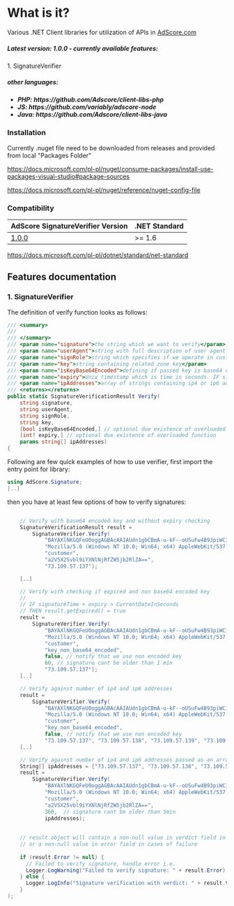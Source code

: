 <h1>What is it?</h1>

Various .NET Client libraries for utilization of APIs in <a href="https://adscore.com">AdScore.com</a>

<h5> Latest version: 1.0.0 - currently available features: </h5>
1. SignatureVerifier

<h5> other languages: <h5>
<ul>
 <li> PHP: https://github.com/Adscore/client-libs-php </li>
 <li> JS: https://github.com/variably/adscore-node </li>
 <li> Java: https://github.com/Adscore/client-libs-java </li>
</ul>

<h3> Installation </h3>

Currently .nuget file need to be downloaded from releases and provided from local "Packages Folder"

https://docs.microsoft.com/pl-pl/nuget/consume-packages/install-use-packages-visual-studio#package-sources

https://docs.microsoft.com/pl-pl/nuget/reference/nuget-config-file

<h3> Compatibility </h3>

|AdScore SignatureVerifier Version|.NET Standard|
|----------|----------|
|[1.0.0](https://github.com/Adscore/client-libs-net)|>= 1.6|

https://docs.microsoft.com/pl-pl/dotnet/standard/net-standard


<h2> Features documentation </h2>

<h3>1. SignatureVerifier</h3>

The definition of verify function looks as follows:

```csharp
/// <summary>
/// 
/// </summary>
/// <param name="signature">the string which we want to verify</param>
/// <param name="userAgent">string with full description of user agent like 'Mozilla/5.0 (Linux; Android 9; SM-J530F)...'</param>
/// <param name="signRole">string which specifies if we operate in customer or master role. For AdScore customers this should be always set to 'customer'</param>
/// <param name="key">string containing related zone key</param>
/// <param name="isKeyBase64Encoded">defining if passed key is base64 encoded or not</param>
/// <param name="expiry">Unix timestamp which is time in seconds. IF signatureTime + expiry > CurrentDateInSeconds THEN result is expired</param>
/// <param name="ipAddresses">array of strings containing ip4 or ip6 addresses against which we check signature</param>
/// <returns></returns>
public static SignatureVerificationResult Verify(
    string signature,
    string userAgent,
    string signRole,
    string key,
    [bool isKeyBase64Encoded,] // optional due existence of overloaded function
    [int? expiry,] // optional due existence of overloaded function
    params string[] ipAddresses)
{
```

Following are few quick examples of how to use verifier, first import the entry point for library:

```csharp
using AdScore.Signature;
[..]
```

then you have at least few options of how to verify signatures:

```csharp

    // Verify with base64 encoded key and without expiry checking
    SignatureVerificationResult result =
        SignatureVerifier.Verify(
            "BAYAXlNKGQFeU0oggAGBAcAAIAUdn1gbCBmA-u-kF--oUSuFw4B93piWC1Dn-D_1_6gywQAgEXCqgk2zPD6hWI1Y2rlrtV-21eIYBsms0odUEXNbRbA",
            "Mozilla/5.0 (Windows NT 10.0; Win64; x64) AppleWebKit/537.36 (KHTML, like Gecko) Chrome/65.0.3325.181 Safari/537.36",
            "customer",
            "a2V5X25vbl9iYXNlNjRfZW5jb2RlZA==",
            "73.109.57.137");

    [..]

    // Verify with checking if expired and non base64 encoded key
    //
    // IF signatureTime + expiry > CurrentDateInSeconds
    // THEN result.getExpired() = true
    result =
        SignatureVerifier.Verify(
            "BAYAXlNKGQFeU0oggAGBAcAAIAUdn1gbCBmA-u-kF--oUSuFw4B93piWC1Dn-D_1_6gywQAgEXCqgk2zPD6hWI1Y2rlrtV-21eIYBsms0odUEXNbRbA",
            "Mozilla/5.0 (Windows NT 10.0; Win64; x64) AppleWebKit/537.36 (KHTML, like Gecko) Chrome/65.0.3325.181 Safari/537.36",
            "customer",
            "key_non_base64_encoded",
            false, // notify that we use non encoded key
            60, // signature cant be older than 1 min
            "73.109.57.137");
    [..]

    // Verify against number of ip4 and ip6 addresses
    result =
        SignatureVerifier.Verify(
            "BAYAXlNKGQFeU0oggAGBAcAAIAUdn1gbCBmA-u-kF--oUSuFw4B93piWC1Dn-D_1_6gywQAgEXCqgk2zPD6hWI1Y2rlrtV-21eIYBsms0odUEXNbRbA",
            "Mozilla/5.0 (Windows NT 10.0; Win64; x64) AppleWebKit/537.36 (KHTML, like Gecko) Chrome/65.0.3325.181 Safari/537.36",
            "customer",
            "key_non_base64_encoded",
            false, // notify that we use non encoded key
            "73.109.57.137", "73.109.57.138", "73.109.57.139", "73.109.57.140", "0:0:0:0:0:ffff:4d73:55d3", "0:0:0:0:0:fffff:4d73:55d4", "0:0:0:0:0:fffff:4d73:55d5", "0:0:0:0:0:fffff:4d73:55d6");
    [..]

    // Verify against number of ip4 and ip6 addresses passed as an array
    String[] ipAddresses = {"73.109.57.137", "73.109.57.138", "73.109.57.139", "73.109.57.140", "0:0:0:0:0:ffff:4d73:55d3", "0:0:0:0:0:fffff:4d73:55d4", "0:0:0:0:0:fffff:4d73:55d5", "0:0:0:0:0:fffff:4d73:55d6"};
    result =
        SignatureVerifier.Verify(
            "BAYAXlNKGQFeU0oggAGBAcAAIAUdn1gbCBmA-u-kF--oUSuFw4B93piWC1Dn-D_1_6gywQAgEXCqgk2zPD6hWI1Y2rlrtV-21eIYBsms0odUEXNbRbA",
            "Mozilla/5.0 (Windows NT 10.0; Win64; x64) AppleWebKit/537.36 (KHTML, like Gecko) Chrome/65.0.3325.181 Safari/537.36",
            "customer",
            "a2V5X25vbl9iYXNlNjRfZW5jb2RlZA==",
            360,  // signature cant be older than 5min
            ipAddresses);
    
    
    // result object will contain a non-null value in verdict field in case of success
    // or a non-null value in error field in cases of failure
    
    if (result.Error != null) {
      // Failed to verify signature, handle error i.e.
      Logger.LogWarning("Failed to verify signature: " + result.Error);
    } else {
      Logger.LogInfo("Signature verification with verdict: " + result.Verdict + " for ip " + result.IpAddress);
    }
);
```